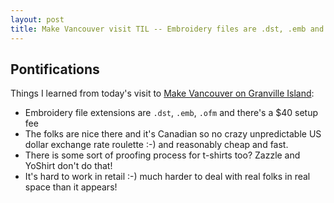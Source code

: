 ```yaml
---
layout: post
title: Make Vancouver visit TIL -- Embroidery files are .dst, .emb and .ofm
---
```


## Pontifications

Things I learned from today's visit to [Make Vancouver on Granville Island](https://www.makevancouver.com/):

* Embroidery file extensions are ```.dst```, ```.emb```, ```.ofm``` and there's a $40 setup fee
* The folks are nice there and it's Canadian so no crazy unpredictable US dollar exchange rate roulette :-)  and reasonably cheap and fast.
* There is some sort of proofing process for t-shirts too? Zazzle and YoShirt don't do that!
* It's hard to work in retail :-) much harder to deal with real folks in real space than it appears!